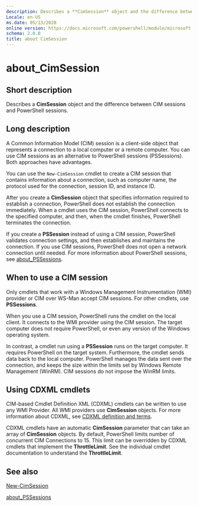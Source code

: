 ```yaml
---
description: Describes a **CimSession** object and the difference between CIM sessions and PowerShell sessions.
Locale: en-US
ms.date: 05/13/2020
online version: https://docs.microsoft.com/powershell/module/microsoft.powershell.core/about/about_cimsession?view=powershell-7.1&WT.mc_id=ps-gethelp
schema: 2.0.0
title: about CimSession
---
```

# about_CimSession

## Short description
Describes a **CimSession** object and the difference between CIM sessions and
PowerShell sessions.

## Long description

A Common Information Model (CIM) session is a client-side object that
represents a connection to a local computer or a remote computer. You can use
CIM sessions as an alternative to PowerShell sessions (PSSessions). Both
approaches have advantages.

You can use the `New-CimSession` cmdlet to create a CIM session that contains
information about a connection, such as computer name, the protocol used for
the connection, session ID, and instance ID.

After you create a **CimSession** object that specifies information required to
establish a connection, PowerShell does not establish the connection
immediately. When a cmdlet uses the CIM session, PowerShell connects to the
specified computer, and then, when the cmdlet finishes, PowerShell terminates
the connection.

If you create a **PSSession** instead of using a CIM session, PowerShell
validates connection settings, and then establishes and maintains the
connection. If you use CIM sessions, PowerShell does not open a network
connection until needed. For more information about PowerShell sessions, see
[about_PSSessions](about_PSSessions.md).

## When to use a CIM session

Only cmdlets that work with a Windows Management Instrumentation (WMI) provider
or CIM over WS-Man accept CIM sessions. For other cmdlets, use **PSSessions**.

When you use a CIM session, PowerShell runs the cmdlet on the local client. It
connects to the WMI provider using the CIM session. The target computer does
not require PowerShell, or even any version of the Windows operating system.

In contrast, a cmdlet run using a **PSSession** runs on the target computer.
It requires PowerShell on the target system. Furthermore, the cmdlet sends data
back to the local computer. PowerShell manages the data sent over the
connection, and keeps the size within the limits set by Windows Remote
Management (WinRM). CIM sessions do not impose the WinRM limits.

## Using CDXML cmdlets

CIM-based Cmdlet Definition XML (CDXML) cmdlets can be written to use any WMI
Provider. All WMI providers use **CimSession** objects. For more information
about CDXML, see [CDXML definition and terms](/previous-versions/windows/desktop/wmi_v2/cdxml-overview).

CDXML cmdlets have an automatic **CimSession** parameter that can take an array
of **CimSession** objects. By default, PowerShell limits number of concurrent
CIM Connections to 15. This limit can be overridden by CDXML cmdlets that
implement the **ThrottleLimit**. See the individual cmdlet documentation to
understand the **ThrottleLimit**.

## See also

[New-CimSession](xref:CimCmdlets.New-CimSession)

[about_PSSessions](about_PSSessions.md)

